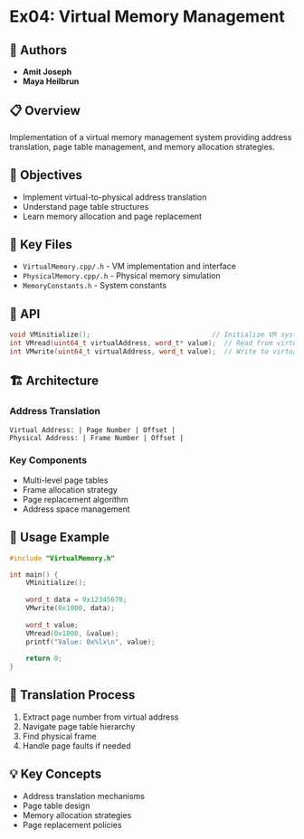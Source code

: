 # Ex04: Virtual Memory Management

## 👥 Authors
- **Amit Joseph**
- **Maya Heilbrun**

## 📋 Overview

Implementation of a virtual memory management system providing address translation, page table management, and memory allocation strategies.

## 🎯 Objectives
- Implement virtual-to-physical address translation
- Understand page table structures
- Learn memory allocation and page replacement

## 📁 Key Files
- `VirtualMemory.cpp/.h` - VM implementation and interface
- `PhysicalMemory.cpp/.h` - Physical memory simulation
- `MemoryConstants.h` - System constants

## 🔧 API

```cpp
void VMinitialize();                              // Initialize VM system
int VMread(uint64_t virtualAddress, word_t* value);  // Read from virtual address
int VMwrite(uint64_t virtualAddress, word_t value);  // Write to virtual address
```

## 🏗️ Architecture

### Address Translation
```
Virtual Address: | Page Number | Offset |
Physical Address: | Frame Number | Offset |
```

### Key Components
- Multi-level page tables
- Frame allocation strategy
- Page replacement algorithm
- Address space management

## 🚀 Usage Example

```cpp
#include "VirtualMemory.h"

int main() {
    VMinitialize();
    
    word_t data = 0x12345678;
    VMwrite(0x1000, data);
    
    word_t value;
    VMread(0x1000, &value);
    printf("Value: 0x%lx\n", value);
    
    return 0;
}
```

## 🔄 Translation Process
1. Extract page number from virtual address
2. Navigate page table hierarchy
3. Find physical frame
4. Handle page faults if needed

## 💡 Key Concepts
- Address translation mechanisms
- Page table design
- Memory allocation strategies
- Page replacement policies 